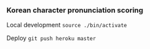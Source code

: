 ### Korean character pronunciation scoring

Local development
`source ./bin/activate`

Deploy
`git push heroku master`